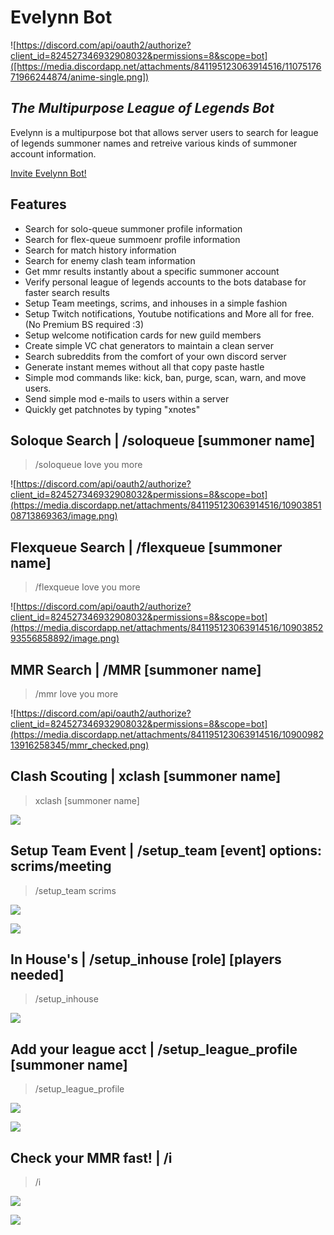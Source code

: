 # Evelynn Bot
![https://discord.com/api/oauth2/authorize?client_id=824527346932908032&permissions=8&scope=bot]([https://media.discordapp.net/attachments/841195123063914516/1107517671966244874/anime-single.png])
## _The Multipurpose League of Legends Bot_ 

Evelynn is a multipurpose bot that allows server users to search for league of legends summoner names 
and retreive various kinds of summoner account information.

[Invite Evelynn Bot!](https://discord.com/api/oauth2/authorize?client_id=824527346932908032&permissions=8&scope=bot)
## Features

- Search for solo-queue summoner profile information
- Search for flex-queue summoenr profile information
- Search for match history information
- Search for enemy clash team information
- Get mmr results instantly about a specific summoner account
- Verify personal league of legends accounts to the bots database for faster search results
- Setup Team meetings, scrims, and inhouses in a simple fashion
- Setup Twitch notifications, Youtube notifications and More all for free. (No Premium BS required :3)
- Setup welcome notification cards for new guild members
- Create simple VC chat generators to maintain a clean server
- Search subreddits from the comfort of your own discord server
- Generate instant memes without all that copy paste hastle
- Simple mod commands like: kick, ban, purge, scan, warn, and move users.
- Send simple mod e-mails to users within a server
- Quickly get patchnotes by typing "xnotes"

## Soloque Search | /soloqueue [summoner name] 
> /soloqueue Iove you more

![https://discord.com/api/oauth2/authorize?client_id=824527346932908032&permissions=8&scope=bot](https://media.discordapp.net/attachments/841195123063914516/1090385108713869363/image.png)

## Flexqueue Search | /flexqueue [summoner name]  
> /flexqueue Iove you more

![https://discord.com/api/oauth2/authorize?client_id=824527346932908032&permissions=8&scope=bot](https://media.discordapp.net/attachments/841195123063914516/1090385293556858892/image.png)

## MMR Search | /MMR [summoner name] 
> /mmr Iove you more

![https://discord.com/api/oauth2/authorize?client_id=824527346932908032&permissions=8&scope=bot](https://media.discordapp.net/attachments/841195123063914516/1090098213916258345/mmr_checked.png)
    
## Clash Scouting | xclash [summoner name]
> xclash [summoner name]

![](https://media.discordapp.net/attachments/841195123063914516/1090104512196399135/image.png)

## Setup Team Event | /setup_team [event] options: scrims/meeting
> /setup_team scrims

![](https://media.giphy.com/media/v1.Y2lkPTc5MGI3NjExN2Q3ZGQ3YTM3MDUxY2YyZjUwM2EyNGJmZDA0ODZhZjk4ZDg4OGZkOSZjdD1n/0kJlVwIRPkyC8nzFdZ/giphy.gif)

![](https://media.giphy.com/media/v1.Y2lkPTc5MGI3NjExMzExZTZiZmQ4NTcwYTNkNGYzYTFmMWY1ZGMyN2M5OGQyYTJkNDQxMSZjdD1n/0W73IQunpPBwptVegg/giphy.gif)


## In House's | /setup_inhouse [role] [players needed]
> /setup_inhouse

![](https://media.giphy.com/media/v1.Y2lkPTc5MGI3NjExMTU1YjQ3Yjg5YjVmZWQ1M2I4ZDRlMGRkMjEwYmMzNGRhMGE5Y2QzYiZjdD1n/j1I5e3ra1svj2WrDbY/giphy.gif)

## Add your league acct | /setup_league_profile [summoner name]
> /setup_league_profile

![](https://media.discordapp.net/attachments/841195123063914516/1092877190753959936/image.png)

![](https://media.discordapp.net/attachments/841195123063914516/1092877237440741377/image.png)

## Check your MMR fast! | /i
> /i

![](https://media.discordapp.net/attachments/841195123063914516/1092878120358510603/image.png)

![](https://media.discordapp.net/attachments/841195123063914516/1092878182983663746/image.png)

